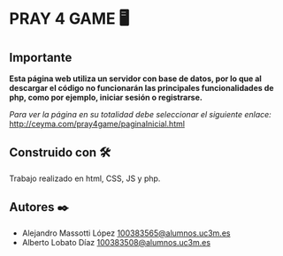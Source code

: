 # PRAY 4 GAME 🖥️

## Importante
**Esta página web utiliza un servidor con base de datos, por lo que al descargar el código no funcionarán las principales funcionalidades de php, como por ejemplo, iniciar sesión o registrarse.**

_Para ver la página en su totalidad debe seleccionar el siguiente enlace:_
<http://ceyma.com/pray4game/paginaInicial.html>


## Construido con 🛠️
Trabajo realizado en html, CSS, JS y php.

## Autores ✒️
* Alejandro Massotti López <100383565@alumnos.uc3m.es>
* Alberto Lobato Díaz <100383508@alumnos.uc3m.es>
